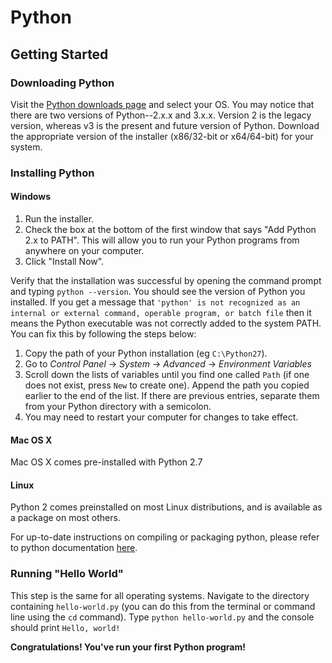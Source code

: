 # Python

## Getting Started

### Downloading Python
Visit the [Python downloads page](https://www.python.org/downloads/) and select your OS. You may notice that there are two versions of Python--2.x.x and 3.x.x. Version 2 is the legacy version, whereas v3 is the present and future version of Python. Download the appropriate version of the installer (x86/32-bit or x64/64-bit) for your system.

### Installing Python

#### Windows

1. Run the installer.
2. Check the box at the bottom of the first window that says "Add Python 2.x to PATH". This will allow you to run your Python programs from anywhere on your computer.
3. Click "Install Now".

Verify that the installation was successful by opening the command prompt and typing `python --version`. You should see the version of Python you installed. If you get a message that `'python' is not recognized as an internal or external command, operable program, or batch file` then it means the Python executable was not correctly added to the system PATH. You can fix this by following the steps below:

1. Copy the path of your Python installation (eg `C:\Python27`).
2. Go to *Control Panel* → *System* → *Advanced* → *Environment Variables*
3. Scroll down the lists of variables until you find one called `Path` (if one does not exist, press `New` to create one). Append the path you copied earlier to the end of the list. If there are previous entries, separate them from your Python directory with a semicolon.
4. You may need to restart your computer for changes to take effect.

#### Mac OS X

Mac OS X comes pre-installed with Python 2.7

#### Linux

Python 2 comes preinstalled on most Linux distributions, and is available as a package on most others.

For up-to-date instructions on compiling or packaging python, please refer to python documentation [here](https://docs.python.org/3/using/unix.html#getting-and-installing-the-latest-version-of-python).

### Running "Hello World"
This step is the same for all operating systems. Navigate to the directory containing `hello-world.py` (you can do this from the terminal or command line using the `cd` command). Type `python hello-world.py` and the console should print `Hello, world!`

**Congratulations! You've run your first Python program!**